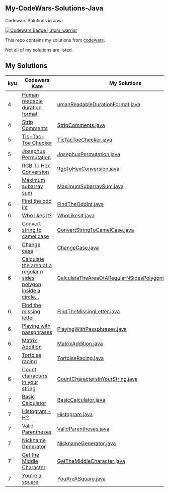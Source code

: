 ## My-CodeWars-Solutions-Java
Codewars Solutions in Java

[![Codewars Badge | atom_warrior](https://www.codewars.com/users/atom_warrior/badges/large)](https://www.codewars.com/users/atom_warrior)

This repo contains my solutions from [codewars](https://www.codewars.com/users/atom_warrior).

Not all of my solutions are listed.

## My Solutions
| kyu | Codewars Kate                                                                        | My Solutions                                                                                                                                  |
|-----|--------------------------------------------------------------------------------------|-----------------------------------------------------------------------------------------------------------------------------------------------|
| 4 | [Human readable duration format](https://www.codewars.com/kata/52742f58faf5485cae000b9a/java) | [umanReadableDurationFormat.java](https://github.com/RomanIvanov-atom/My-CodeWars-Solutions-Java/blob/main/src/main/java/kata/kyu4/HumanReadableDurationFormat.java) |
| 4 | [Strip Comments](https://www.codewars.com/kata/51c8e37cee245da6b40000bd/java) | [StripComments.java](https://github.com/RomanIvanov-atom/My-CodeWars-Solutions-Java/blob/main/src/main/java/kata/kyu4/StripComments.java) |
| 5 | [Tic-Tac-Toe Checker](https://www.codewars.com/kata/525caa5c1bf619d28c000335/java) | [TicTacToeChecker.java](https://github.com/RomanIvanov-atom/My-CodeWars-Solutions-Java/blob/main/src/main/java/kata/kyu5/TicTacToeChecker.java) |
| 5 | [Josephus Permutation](https://www.codewars.com/kata/5550d638a99ddb113e0000a2/java) | [JosephusPermutation.java](https://github.com/RomanIvanov-atom/My-CodeWars-Solutions-Java/blob/main/src/main/java/kata/kyu5/JosephusPermutation.java) |
| 5 | [RGB To Hex Conversion](https://www.codewars.com/kata/513e08acc600c94f01000001/solutions/java) | [RgbToHexConversion.java](https://github.com/RomanIvanov-atom/My-CodeWars-Solutions-Java/blob/main/src/main/java/kata/kyu5/RgbToHexConversion.java) |
| 5 | [Maximum subarray sum](https://www.codewars.com/kata/54521e9ec8e60bc4de000d6c/java) | [MaximumSubarraySum.java](https://github.com/RomanIvanov-atom/My-CodeWars-Solutions-Java/blob/main/src/main/java/kata/kyu5/MaximumSubarraySum.java) |
| 6 | [Find the odd int](https://www.codewars.com/kata/54da5a58ea159efa38000836/java) | [FindTheOddInt.java](https://github.com/RomanIvanov-atom/My-CodeWars-Solutions-Java/blob/main/src/main/java/kata/kyu6/FindTheOddInt.java) |
| 6 | [ Who likes it?](https://www.codewars.com/kata/5266876b8f4bf2da9b000362/java) | [WhoLikesIt.java](https://github.com/RomanIvanov-atom/My-CodeWars-Solutions-Java/blob/main/src/main/java/kata/kyu6/WhoLikesIt.java) |
| 6 | [Convert string to camel case](https://www.codewars.com/kata/517abf86da9663f1d2000003/java) | [ConvertStringToCamelCase.java](https://github.com/RomanIvanov-atom/My-CodeWars-Solutions-Java/blob/main/src/main/java/kata/kyu6/ConvertStringToCamelCase.java) |
| 6 | [Change case](https://www.codewars.com/kata/591cac98a6007e87d900013a/java) | [ChangeCase.java](https://github.com/RomanIvanov-atom/My-CodeWars-Solutions-Java/blob/main/src/main/java/kata/kyu6/ChangeCase.java) |
| 6   | [Calculate the area of a regular n sides polygon inside a circle...](https://www.codewars.com/kata/5a58ca28e626c55ae000018a/java)| [CalculateTheAreaOfARegularNSidesPolygonInsideACircle](https://github.com/RomanIvanov-atom/My-CodeWars-Solutions-Java/blob/main/src/main/java/kata/kyu6/CalculateTheAreaOfARegularNSidesPolygonInsideACircle.java)                                                                                      |
| 6   | [Find the missing letter](https://www.codewars.com/kata/5839edaa6754d6fec10000a2/java)| [FindTheMissingLetter.java](https://github.com/RomanIvanov-atom/My-CodeWars-Solutions-Java/blob/main/src/main/java/kata/kyu6/FindTheMissingLetter.java)|
| 6   | [Playing with passphrases](https://www.codewars.com/kata/559536379512a64472000053/java)| [PlayingWithPassphrases.java](https://github.com/RomanIvanov-atom/My-CodeWars-Solutions-Java/blob/main/src/main/java/kata/kyu6/PlayingWithPassphrases.java)|
| 6   | [Matrix Addition](https://www.codewars.com/kata/526233aefd4764272800036f/java)| [MatrixAddition.java](https://github.com/RomanIvanov-atom/My-CodeWars-Solutions-Java/blob/main/src/main/java/kata/kyu6/MatrixAddition.java)|
| 6 | [Tortoise racing](https://www.codewars.com/kata/55e2adece53b4cdcb900006c/java) | [TortoiseRacing.java](https://github.com/RomanIvanov-atom/My-CodeWars-Solutions-Java/blob/main/src/main/java/kata/kyu6/TortoiseRacing.java) |
| 6 | [Count characters in your string](https://www.codewars.com/kata/52efefcbcdf57161d4000091/java) | [CountCharactersInYourString.java](https://github.com/RomanIvanov-atom/My-CodeWars-Solutions-Java/blob/main/src/main/java/kata/kyu6/CountCharactersInYourString.java) |
| 7   | [Basic Calculator](https://www.codewars.com/kata/5296455e4fe0cdf2e000059f/java) | [BasicCalculator.java](https://github.com/RomanIvanov-atom/My-CodeWars-Solutions-Java/blob/main/src/main/java/kata/kyu7/BasicCalculator.java) |
| 7   | [Histogram - H2](https://www.codewars.com/kata/5d5f5ea8e3d37b001dfd630a/java) | [Histogram.java](https://github.com/RomanIvanov-atom/My-CodeWars-Solutions-Java/blob/main/src/main/java/kata/kyu7/Histogram.java) |
| 7   | [Valid Parentheses](https://www.codewars.com/kata/6411b91a5e71b915d237332d/java) | [ValidParentheses.java](https://github.com/RomanIvanov-atom/My-CodeWars-Solutions-Java/blob/main/src/main/java/kata/kyu7/ValidParentheses.java) |
| 7   | [Nickname Generator](https://www.codewars.com/kata/593b1909e68ff627c9000186/solutions/java) | [NicknameGenerator.java](https://github.com/RomanIvanov-atom/My-CodeWars-Solutions-Java/blob/main/src/main/java/kata/kyu7/NicknameGenerator.java) |
| 7   | [Get the Middle Character](https://www.codewars.com/kata/56747fd5cb988479af000028/java) | [GetTheMiddleCharacter.java](https://github.com/RomanIvanov-atom/My-CodeWars-Solutions-Java/blob/main/src/main/java/kata/kyu7/GetTheMiddleCharacter.java) |
| 7   | [You're a square](https://www.codewars.com/kata/54c27a33fb7da0db0100040e/java) | [YouAreASquare.java](https://github.com/RomanIvanov-atom/My-CodeWars-Solutions-Java/blob/main/src/main/java/kata/kyu7/YouAreASquare.java) |
